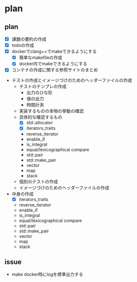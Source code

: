 # plan

## plan

- [x] 課題の要約の作成
- [x] todoの作成
- [x] dockerでclang++でmakeできるようにする
  - [x] 簡単なmakefileの作成
  - [x] docker内でmakeできるようにする
- [x] コンテナの作成に関する参照サイトのまとめ
- テストの作成とイメージづけのためのヘッダーファイルの作成
  - テストのテンプレの作成
    - 出力のひな形
    - 値の出力
    - 時間計測
  - 実装するものの本物の挙動の確認
  - 具体的な確認するもの
    - [x] std::allocator
    - [x] iterators_traits
    - reverse_iterator
    - enable_if
    - is_integral
    - equal/lexicographical compare
    - std::pair
    - std::make_pair
    - vector
    - map
    - stack
  - 個別のテストの作成
  - イメージづけのためのヘッダーファイルの作成
- 中身の作成
  - [x] iterators_traits
  - reverse_iterator
  - enable_if
  - is_integral
  - equal/lexicographical compare
  - std::pair
  - std::make_pair
  - vector
  - map
  - stack

## issue

- make docker時にlogを標準出力する

